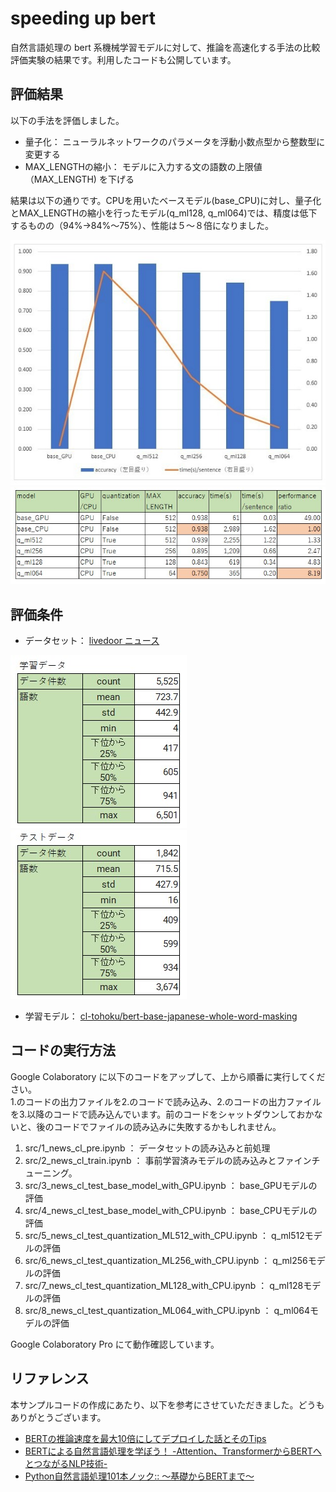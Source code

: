 # speeding up bert

自然言語処理の bert 系機械学習モデルに対して、推論を高速化する手法の比較評価実験の結果です。利用したコードも公開しています。



## 評価結果

以下の手法を評価しました。

- 量子化： ニューラルネットワークのパラメータを浮動小数点型から整数型に変更する
- MAX_LENGTHの縮小： モデルに入力する文の語数の上限値（MAX_LENGTH) を下げる

結果は以下の通りです。CPUを用いたベースモデル(base_CPU)に対し、量子化とMAX_LENGTHの縮小を行ったモデル(q_ml128, q_ml064)では、精度は低下するものの（94%→84%～75%）、性能は５～８倍になりました。

<img src="images\chart1_result.jpg" alt="図１ 評価結果" style="zoom:100%;" />

<img src="images\table1_result.jpg" alt="表1 評価結果" style="zoom:100%;" />



## 評価条件

- データセット： [livedoor ニュース](https://www.rondhuit.com/download.html#ldcc)

<img src="images\table2_training_data.jpg" alt="表2 学習データ" style="zoom:100%;" />



<img src="images\table3_test_data.jpg" alt="表3 テストデータ" style="zoom:100%;" />

- 学習モデル： [cl-tohoku/bert-base-japanese-whole-word-masking](https://huggingface.co/cl-tohoku/bert-base-japanese-whole-word-masking)



## コードの実行方法

Google Colaboratory に以下のコードをアップして、上から順番に実行してください。  
1.のコードの出力ファイルを2.のコードで読み込み、2.のコードの出力ファイルを3.以降のコードで読み込んでいます。前のコードをシャットダウンしておかないと、後のコードでファイルの読み込みに失敗するかもしれません。

1.  src/1_news_cl_pre.ipynb  ： データセットの読み込みと前処理
2.  src/2_news_cl_train.ipynb ： 事前学習済みモデルの読み込みとファインチューニング。
3.  src/3_news_cl_test_base_model_with_GPU.ipynb ： base_GPUモデルの評価
4.  src/4_news_cl_test_base_model_with_CPU.ipynb ： base_CPUモデルの評価
5.  src/5_news_cl_test_quantization_ML512_with_CPU.ipynb ： q_ml512モデルの評価
6.  src/6_news_cl_test_quantization_ML256_with_CPU.ipynb ： q_ml256モデルの評価
7.  src/7_news_cl_test_quantization_ML128_with_CPU.ipynb ： q_ml128モデルの評価
8.  src/8_news_cl_test_quantization_ML064_with_CPU.ipynb ： q_ml064モデルの評価

Google Colaboratory Pro にて動作確認しています。





## リファレンス

本サンプルコードの作成にあたり、以下を参考にさせていただきました。どうもありがとうございます。

- [BERTの推論速度を最大10倍にしてデプロイした話とそのTips](https://tech.jxpress.net/entry/2021/08/26/170000)
- [BERTによる自然言語処理を学ぼう！ -Attention、TransformerからBERTへとつながるNLP技術-](https://github.com/yukinaga/bert_nlp)
- [Python自然言語処理101本ノック:: ～基礎からBERTまで～](https://www.amazon.co.jp/dp/B08DMJQHHL)

